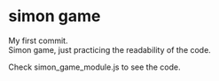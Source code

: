 # simon game

My first commit.<br>
Simon game, just practicing the readability of the code.

Check simon_game_module.js to see the code.



